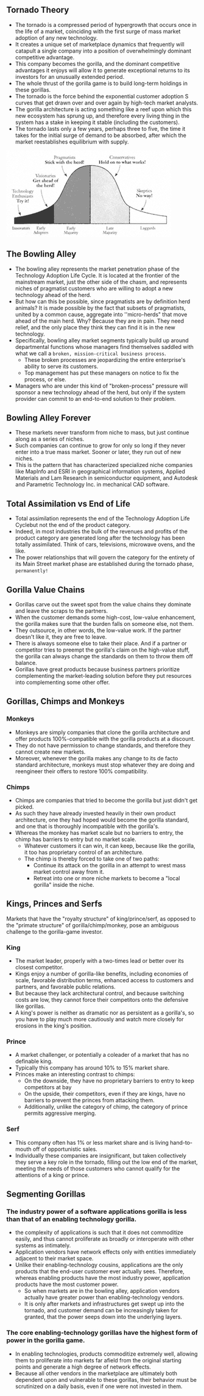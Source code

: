 ## Tornado Theory

- The tornado is a compressed period of hypergrowth that occurs once in the life of a market, coinciding with the first surge of mass market adoption of any new technology. 
- It creates a unique set of marketplace dynamics that frequently will catapult a single company into a position of overwhelmingly dominant competitive advantage. 
- This company becomes the gorilla, and the dominant competitive advantages it enjoys will allow it to generate exceptional returns to its investors for an unusually extended period. 
- The whole thrust of the gorilla game is to build long-term holdings in these gorillas.
- The tornado is the force behind the exponential customer adoption S curves that get drawn over and over again by high-tech market analysts.
- The gorilla architecture is acting something like a reef upon which this new ecosystem has sprung up, and therefore every living thing in the system has a stake in keeping it stable (including the customers).
- The tornado lasts only a few years, perhaps three to five, the time it takes for the initial surge of demand to be absorbed, after which the market reestablishes equilibrium with supply. 

![Adoption Lifecycle](imgs/adoption_lifecycle.gif)

## The Bowling Alley

- The bowling alley represents the market penetration phase of the Technology Adoption Life Cycle. It is located at the frontier of the mainstream market, just the other side of the chasm, and represents niches of pragmatist customers who are willing to adopt a new technology ahead of the herd.	
- But how can this be possible, since pragmatists are by definition herd animals? It is made possible by the fact that subsets of pragmatists, united by a common cause, aggregate into ''micro-herds" that move ahead of the main herd. Why? Because they are in pain. They need relief, and the only place they think they can find it is in the new technology.	
- Specifically, bowling alley market segments typically build up around departmental functions whose managers find themselves saddled with what we call a ``broken, mission-critical business process``. 
	- These broken processes are jeopardizing the entire enterprise's ability to serve its customers. 
	- Top management has put these managers on notice to fix the process, or else. 	
- Managers who are under this kind of "broken-process" pressure will sponsor a new technology ahead of the herd, but only if the system provider can commit to an end-to-end solution to their problem.	

## Bowling Alley Forever

- These markets never transform from niche to mass, but just continue along as a series of niches. 
- Such companies can continue to grow for only so long if they never enter into a true mass market. Sooner or later, they run out of new niches.
- This is the pattern that has characterized specialized niche companies like MapInfo and ESRI in geographical information systems, Applied Materials and Lam Research in semiconductor equipment, and Autodesk and Parametric Technology Inc. in mechanical CAD software. 

## Total Assimilation vs End of Life	

- Total assimilation represents the end of the Technology Adoption Life Cyclebut not the end of the product category. 
- Indeed, in most industries the bulk of the revenues and profits of the product category are generated long after the technology has been totally assimilated. Think of cars, televisions, microwave ovens, and the like. 
- The power relationships that will govern the category for the entirety of its Main Street market phase are established during the tornado phase, ``permanently!``

## Gorilla Value Chains

- Gorillas carve out the sweet spot from the value chains they dominate and leave the scraps to the partners. 
- When the customer demands some high-cost, low-value enhancement, the gorilla makes sure that the burden falls on someone else, not them. 
- They outsource, in other words, the low-value work. If the partner doesn't like it, they are free to leave. 
- There is always someone else to take their place. And if a partner or competitor tries to preempt the gorilla's claim on the high-value stuff, the gorilla can always change the standards on them to throw them off balance.
- Gorillas have great products because business partners prioritize complementing the market-leading solution before they put resources into complementing some other offer.

## Gorillas, Chimps and Monkeys

### Monkeys

- Monkeys are simply companies that clone the gorilla architecture and offer products 100%-compatible with the gorilla products at a discount. 
- They do not have permission to change standards, and therefore they cannot create new markets. 
- Moreover, whenever the gorilla makes any change to its de facto standard architecture, monkeys must stop whatever they are doing and reengineer their offers to restore 100% compatibility.

### Chimps

- Chimps are companies that tried to become the gorilla but just didn't get picked. 
- As such they have already invested heavily in their own product architecture, one they had hoped would become the gorilla standard, and one that is thoroughly incompatible with the gorilla's.
- Whereas the monkey has market scale but no barriers to entry, the chimp has barriers to entry but no market scale. 
	- Whatever customers it can win, it can keep, because like the gorilla, it too has proprietary control of an architecture.
	- The chimp is thereby forced to take one of two paths:	
		- Continue its attack on the gorilla in an attempt to wrest mass market control away from it.	
		- Retreat into one or more niche markets to become a "local gorilla" inside the niche.

## Kings, Princes and Serfs

Markets that have the "royalty structure" of king/prince/serf, as opposed to the "primate structure" of gorilla/chimp/monkey, pose an ambiguous challenge to the gorilla-game investor.

### King

- The market leader, properly with a two-times lead or better over its closest competitor.
- Kings enjoy a number of gorilla-like benefits, including economies of scale, favorable distribution terms, enhanced access to customers and partners, and favorable public relations.
- But because they lack architectural control, and because switching costs are low, they cannot force their competitors onto the defensive like gorillas.
- A king's power is neither as dramatic nor as persistent as a gorilla's, so you have to play much more cautiously and watch more closely for erosions in the king's position.

### Prince

- A market challenger, or potentially a coleader of a market that has no definable king. 
- Typically this company has around 10% to 15% market share.
- Princes make an interesting contrast to chimps:
	- On the downside, they have no proprietary barriers to entry to keep competitors at bay
	- On the upside, their competitors, even if they are kings, have no barriers to prevent the princes from attacking them.
	- Additionally, unlike the category of chimp, the category of prince permits aggressive merging.

### Serf

- This company often has 1% or less market share and is living hand-to-mouth off of opportunistic sales. 
- Individually these companies are insignificant, but taken collectively they serve a key role in the tornado, filling out the low end of the market, meeting the needs of those customers who cannot qualify for the attentions of a king or prince.


## Segmenting Gorillas

### The industry power of a software applications gorilla is less than that of an enabling technology gorilla.	

- the complexity of applications is such that it does not commoditize easily, and thus cannot proliferate as broadly or interoperate with other systems as intimately. 
- Application vendors have network effects only with entities immediately adjacent to their market space.
- Unlike their enabling-technology cousins, applications are the only products that the end-user customer ever actually sees. Therefore, whereas enabling products have the most industry power, application products have the most customer power.
	- So when markets are in the bowling alley, application vendors actually have greater power than enabling-technology vendors.
	- It is only after markets and infrastructures get swept up into the tornado, and customer demand can be increasingly taken for granted, that the power seeps down into the underlying layers.

### The core enabling-technology gorillas have the highest form of power in the gorilla game.	

- In enabling technologies, products commoditize extremely well, allowing them to proliferate into markets far afield from the original starting points and generate a high degree of network effects.
- Because all other vendors in the marketplace are ultimately both dependent upon and vulnerable to these gorillas, their behavior must be scrutinized on a daily basis, even if one were not invested in them.

